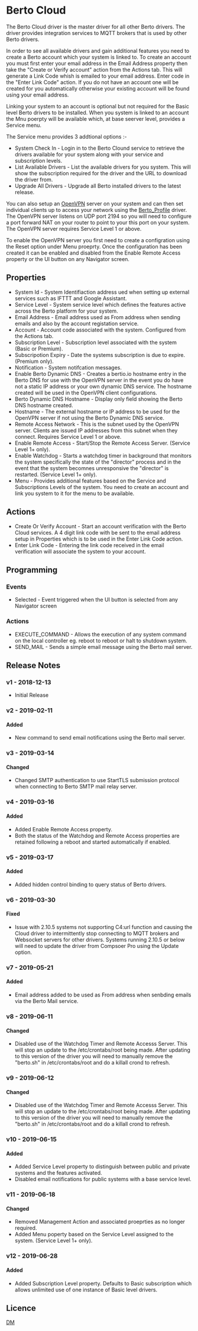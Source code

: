 # Berto Cloud

The Berto Cloud driver is the master driver for all other Berto drivers. The driver provides integration services to MQTT brokers that is used by other Berto drivers. 

In order to see all available drivers and gain additional features you need to create a Berto account which your system is linked to. To create an account you must first enter your email address in the Email Address property then take the "Create or Verify account" action from the Actions tab. This will generate a Link Code whish is emailed to your email address. Enter code in the "Enter Link Code" action. If you do not have an account one will be created for you automatically otherwise your existing account will be found using your email address. 

Linking your system to an account is optional but not required for the Basic level Berto drivers to be installed. When you system is linked to an account the Mnu poerpty will be available which, at base seerver level, provides a Service menu.

The Service menu provides 3 addtional options :-

* System Check In - Login in to the Berto Clound service to retrieve the drivers available for your system along with your service and subscription levels.
* List Available Drivers - List the available drivers for you system. This will show the subscription required for the driver and the URL to download the driver from.
* Upgrade All Drivers - Upgrade all Berto installed drivers to the latest release.

You can also setup an [OpenVPN](https://openvpn.net) server on your system and can then set individual clients up to access your network using the [Berto_Profile](../../src/Berto_Profile/README.md) driver. The OpenVPN server listens on UDP port 2194 so you will need to configure a port forward NAT on your router to point to your this port on your system. The OpenVPN server requires Service Level 1 or above.

To enable the OpenVPN server you first need to create a configration using the Reset option under Menu proeprty. Once the configuration has been created it can be enabled and disabled from the Enable Remote Access property or the UI button on any Navigator screen.

## Properties

* System Id - System Identifiaction address ued when setting up external services such as IFTTT and Google Assistant.
* Service Level - System service level which defines the features active across the Berto platform for your system.
* Email Address - Email address used as From address when sending emails and also by the account registation service.
* Account - Account code associated with the system. Configured from the Actions tab.
* Subscription Level - Subscription level associated with the system (Basic or Premium).
* Subscripotion Expiry - Date the systems subscription is due to expire. (Premium only).
* Notification - System notifcation messages.
* Enable Berto Dynamic DNS - Creates a bertio.io hostname entry in the Berto DNS for use with the OpenVPN server in the event you do have not a static IP address or your own dynamic DNS service. The hostname created will be used in the OpenVPN client configurations.
* Berto Dynamic DNS Hostname - Display only field showing the Berto DNS hostname created.
* Hostname - The external hostname or IP address to be used for the OpenVPN server if not using the Berto Dynamic DNS service.
* Remote Access Network - This is the subnet used by the OpenVPN server. Clients are issued IP addresses from this subnet when they connect. Requires Service Level 1 or above.
* Enable Remote Access - Start/Stop the Remote Access Server. (Service Level 1+ only).
* Enable Watchdog - Starts a watchdog timer in background that monitors the system specifically the state of the "director" process and in the event that the system becomnes unresponsive the "director" is restarted. (Service Level 1+ only).
* Menu - Provides additional features based on the Service and Subscriptions Levels of the system. You need to create an account and link you system to it for the menu to be available.
	
	
## Actions

* Create Or Verify Account - Start an account verification with the Berto Cloud services. A 4 digit link code with be sent to the email address setup in Properties which is to be used in the Enter Link Code action.
* Enter Link Code - Entering the link code received in the email verification will associate the system to your account.


## Programming

### Events

* Selected - Event triggered when the UI button is selected from any Navigator screen

### Actions

* EXECUTE_COMMAND - Allows the execution of any system command on the local controller eg. reboot to reboot or halt to shutdown system.
* SEND_MAIL - Sends a simple email message using the Berto mail server.

## Release Notes

### v1 - 2018-12-13

- Initial Release

### v2 - 2019-02-11 

#### Added

- New command to send email notifications using the Berto mail server.

### v3 - 2019-03-14

#### Changed

- Changed SMTP authentication to use StartTLS submission protocol when connecting to Berto SMTP mail relay server.

### v4 - 2019-03-16

#### Added

- Added Enable Remote Access property.
- Both the status of the Watchdog and Remote Access properties are retained following a reboot and started automatically if enabled.

### v5 - 2019-03-17

#### Added

- Added hidden control binding to query status of Berto drivers.

### v6 - 2019-03-30

#### Fixed

- Issue with 2.10.5 systems not supporting C4:url function and causing the Cloud driver to intermittently stop connecting to MQTT brokers and Websocket servers for other drivers. Systems running 2.10.5 or below will need to update the driver from Compsoer Pro using the Update option.

### v7 - 2019-05-21

#### Added

- Email address added to be used as From address when senbding emails via the Berto Mail service.

### v8 - 2019-06-11

#### Changed

- Disabled use of the Watchdog Timer and Remote Accesss Server. This will stop an update to the /etc/crontabs/root being made. After updating to this version of the driver you will need to manually remove the "berto.sh" in /etc/crontabs/root and do a killall crond to refresh.

### v9 - 2019-06-12

#### Changed

- Disabled use of the Watchdog Timer and Remote Accesss Server. This will stop an update to the /etc/crontabs/root being made. After updating to this version of the driver you will need to manually remove the "berto.sh" in /etc/crontabs/root and do a killall crond to refresh.

### v10 - 2019-06-15

#### Added

- Added Service Level property to distinguish between public and private systems and the features activated.
- Disabled email notifications for public systems with a base service level.

### v11 - 2019-06-18

#### Changed

- Removed Management Action and associated proeprties as no longer required.
- Added Menu poperty based on the Service Level assigned to the system. (Service Level 1+ only).

### v12 - 2019-06-28

#### Added

- Added Subscription Level property. Defaults to Basic subscription which allows unlimited use of one instance of Basic level drivers.


## Licence

[DM](../../LICENSE.md)